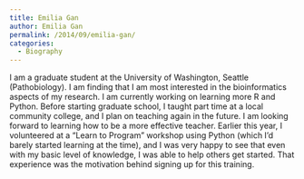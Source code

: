 ```yaml
---
title: Emilia Gan
author: Emilia Gan
permalink: /2014/09/emilia-gan/
categories:
  - Biography
---
```

I am a graduate student at the University of Washington, Seattle (Pathobiology). I am finding that I am most interested in the bioinformatics aspects of my research. I am currently working on learning more R and Python. Before starting graduate school, I taught part time at a local community college, and I plan on teaching again in the future. I am looking forward to learning how to be a more effective teacher. Earlier this year, I volunteered at a &#8220;Learn to Program&#8221; workshop using Python (which I&#8217;d barely started learning at the time), and I was very happy to see that even with my basic level of knowledge, I was able to help others get started. That experience was the motivation behind signing up for this training.
